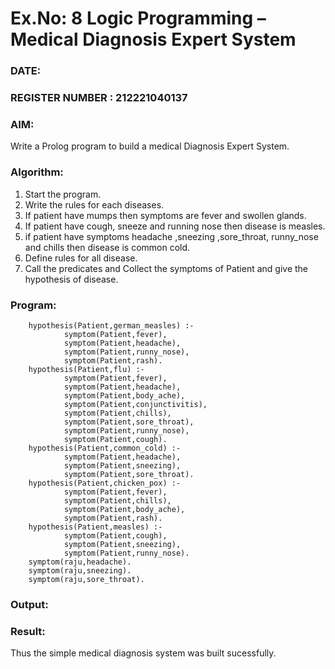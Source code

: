 # Ex.No: 8  Logic Programming –  Medical Diagnosis Expert System
### DATE:                                                                            
### REGISTER NUMBER : 212221040137
### AIM: 
Write a Prolog program to build a medical Diagnosis Expert System.
###  Algorithm:
1. Start the program.
2. Write the rules for each diseases.
3. If patient have mumps then symptoms are fever and swollen glands.
4. If patient have cough, sneeze and running nose then disease is measles.
5. if patient have symptoms headache ,sneezing ,sore_throat, runny_nose and  chills then disease is common cold.
6. Define rules for all disease.
7. Call the predicates and Collect the symptoms of Patient and give the hypothesis of disease.
        

### Program:

        hypothesis(Patient,german_measles) :-
                symptom(Patient,fever),
                symptom(Patient,headache),
                symptom(Patient,runny_nose),
                symptom(Patient,rash).
        hypothesis(Patient,flu) :-
                symptom(Patient,fever),
                symptom(Patient,headache),
                symptom(Patient,body_ache),
                symptom(Patient,conjunctivitis),
                symptom(Patient,chills),
                symptom(Patient,sore_throat),
                symptom(Patient,runny_nose),
                symptom(Patient,cough).
        hypothesis(Patient,common_cold) :-
                symptom(Patient,headache),
                symptom(Patient,sneezing),
                symptom(Patient,sore_throat).
        hypothesis(Patient,chicken_pox) :-
                symptom(Patient,fever),
                symptom(Patient,chills),
                symptom(Patient,body_ache),
                symptom(Patient,rash).
        hypothesis(Patient,measles) :-
                symptom(Patient,cough),
                symptom(Patient,sneezing),
                symptom(Patient,runny_nose).
        symptom(raju,headache).
        symptom(raju,sneezing).
        symptom(raju,sore_throat).











### Output:



### Result:
Thus the simple medical diagnosis system was built sucessfully.
